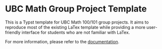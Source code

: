 # UBC Math Group Project Template
This is a Typst template for UBC Math 100/101 group projects. It aims to reproduce most of the existing LaTex template while providing a more user-friendly interface for students who are not familiar with LaTex.

For more information, please refer to the [documentation](/manual.pdf).
